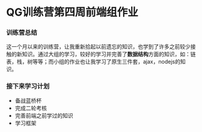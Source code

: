 # QG训练营第四周前端组作业

### 训练营总结

​		这一个月以来的训练营，让我重新拾起以前遗忘的知识，也学到了许多之前较少接触的新知识。通过大组的学习，较好的学习并完善了**数据结构**方面的知识，如：链表，栈，树等等；而小组的作业也让我学习了原生三件套，ajax，nodejs的知识。

### 接下来学习计划

* 备战蓝桥杯
* 完成二轮考核
* 完善前端之前学过的知识
* 学习框架

